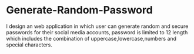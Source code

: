 # Generate-Random-Password

I design an web application in which user can generate random and secure passwords for their social media accounts, password is limited to 12 length which includes the combination of uppercase,lowercase,numbers and special characters.
